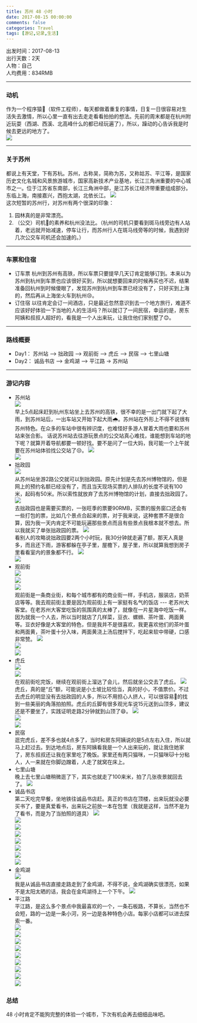 ```yaml
---
title: 苏州 48 小时
date: 2017-08-15 00:00:00
comments: false
categories: Travel
tags: [游记,记录,生活]
---
```

出发时间：2017-08-13  
出行天数：2天  
人物：自己  
人均费用：834RMB  
***
### 动机  
作为一个程序猿🐒（软件工程师），每天都做着重复的事情，日复一日很容易对生活失去激情，所以心里一直有出去走走看看拍拍的想法。先前的周末都是在杭州附近玩耍（西湖、西溪、北高峰什么的都已经玩遍了），所以，躁动的心告诉我是时候去更远的地方了。  
![](http://wx3.sinaimg.cn/mw690/ad108d28gy1finlto4qzjj23vc2kwhdt.jpg)  
***
### 关于苏州
都说上有天堂，下有苏杭。苏州，古称吴，简称为苏，又称姑苏、平江等，是国家历史文化名城和风景旅游城市，国家高新技术产业基地，长江三角洲重要的中心城市之一。位于江苏省东南部，长江三角洲中部，是江苏长江经济带重要组成部分。东临上海，南接嘉兴，西抱太湖，北依长江。
    ![](http://wx1.sinaimg.cn/mw690/ad108d28gy1fimgz1ex92j23vc2kwkjl.jpg)  
这次短暂的苏州行，对苏州有两个很深的印象：
1. 园林真的是非常漂亮。
2. （公交）司机👨的素养和杭州没法比。（杭州的司机只要看到斑马线旁边有人站着，老远就开始减速，停车让行，而苏州行人在斑马线旁等的时候，我遇到好几次公交车司机还会加速的。）
***
### 车票和住宿
* 订车票
    杭州到苏州有高铁，所以车票只要提早几天订肯定能够订到。本来以为苏州到杭州到车票也应该很好买到，所以就想要回来的时候再买也不迟，结果准备回杭州到时候傻眼了，发现苏州到杭州到车票已经没有了，只好买到上海的，然后再从上海坐火车到杭州😢。
* 订住宿
    以往肯定会订一间酒店，只是最近忽然意识到去一个地方旅行，难道不应该好好体验一下当地的人的生活吗？所以就订了一间民宿，幸运的是，房东阿姨和叔叔人超好的，看我是一个人出来玩，让我住他们家别墅了😊。  
***
### 路线概要
* Day1： 苏州站 —> 拙政园 —> 观前街 —> 虎丘 —> 民宿 —> 七里山塘
* Day2： 诚品书店 —> 金鸡湖 —> 平江路 -> 苏州站  
***
### 游记内容
* 苏州站  
    ![](http://wx3.sinaimg.cn/mw690/ad108d28gy1fils4tsiysj21kw11xaqf.jpg)  
    早上5点起床赶到杭州东站坐上去苏州的高铁，很不幸的是一出门就下起了大雨，到苏州站后，一出车站又开始下起大雨🌧️。苏州站在外形上不得不说很有苏州特色。在众多的车站中很有辨识度，也难怪好多游人冒着大雨也要和苏州站来张合影。
    话说苏州站去往游玩景点的公交站真心难找，谁能想到车站的地下呢？就算开着导航都要一顿好找。要不是问了一位大妈，我可能一个上午就要在苏州站体验找公交站了😒。
    ![](http://wx1.sinaimg.cn/mw690/ad108d28gy1fils4udfa1j21kw0vkn7h.jpg)  
    ![](http://wx1.sinaimg.cn/mw690/ad108d28gy1fils4v3dwqj21kw0xkgxh.jpg)  
* 拙政园  
    ![](http://wx3.sinaimg.cn/mw690/ad108d28gy1fils4vx0y1j21kw11xh6g.jpg)  
    从苏州站坐游2路公交就可以到拙政园。原先计划是先去苏州博物馆的，但是网上的预约名额已经没有了，而且当天现场买票的人排队的长度不说有100米，起码有50米。所以索性就放弃了去苏州博物馆的计划，直接去拙政园了。
    ![](http://wx4.sinaimg.cn/mw690/ad108d28gy1fils4xopfhj21kw11x7wh.jpg)  
    去拙政园也是需要买票的，一张旺季的票要90RMB，买票的服务窗口还会有一些打包的票，比如几个景点合起来的票，对于我来说，这种套票不是很合算，因为我一天内肯定不可能玩遍那些景点而且有些景点我根本就不想去。所以我就买了单张拙政园的票。
    ![](http://wx1.sinaimg.cn/mw690/ad108d28gy1fils4z1x4tj21kw2db7wh.jpg)  
    看别人的攻略说拙政园要2两个小时玩，我30分钟就走遍了额，那天人真是多，而且还下雨，游客都躲在亭子里，屋檐下，屋子里，所以就算我想到房子里看看室内的景象都不行。
    ![](http://wx3.sinaimg.cn/mw690/ad108d28gy1fils503tw7j21kw11xnf6.jpg)  
    ![](http://wx2.sinaimg.cn/mw690/ad108d28gy1fils537nb2j21kw1171kx.jpg)  
* 观前街  
    ![](http://wx1.sinaimg.cn/mw690/ad108d28gy1fils544me3j21kw0xv7h7.jpg)  
    ![](http://wx1.sinaimg.cn/mw690/ad108d28gy1fils54z4coj21kw11xaq3.jpg)  
    ![](http://wx2.sinaimg.cn/mw690/ad108d28gy1fils56s941j21kw11447x.jpg)  
    观前街是一条商业街，和每个城市都有的商业街一样，手机店，服装店，奶茶店等等。我去观前街主要是因为观前街上有一家挺有名气的饭店 --- 老苏州大客堂。在老苏州大客堂吃饭的氛围真的太棒了，就像在一片星海中吃饭一样。因为就我一个人去，所以当时就店了几样菜，豆衣、螺蛳、茶叶蛋、两面黄等。豆衣好像是大客堂的特色，但是我并不是很喜欢，我更喜欢他们的茶叶蛋和两面黄，茶叶蛋十分入味，两面黄浇上汤后搅拌下，吃起来软中带硬，口感非常赞。
    ![](http://wx2.sinaimg.cn/mw690/ad108d28gy1fils56s941j21kw11447x.jpg)  
    ![](http://wx2.sinaimg.cn/mw690/ad108d28gy1fils57eivzj21kw11xtj6.jpg)  
    ![](http://wx4.sinaimg.cn/mw690/ad108d28gy1fils5872h4j21kw11x49t.jpg)  
* 虎丘  
    ![](http://wx2.sinaimg.cn/mw690/ad108d28gy1fils593uy1j21kw11xnpd.jpg)  
    ![](http://wx3.sinaimg.cn/mw690/ad108d28gy1fils5ajjf4j21kw11xx6p.jpg)  
    在观前街吃完饭，继续在观前街上溜达了会儿，然后就坐公交去了虎丘。
    ![](http://wx2.sinaimg.cn/mw690/ad108d28gy1fils5dadbej21kw2l4hdt.jpg)  
    虎丘，真的是“丘”额，可能说是小土坡比较恰当，真的好小，不值票价。不过去虎丘的明显没有去拙政园的人多，所以不用担心人挤人，可以很容易的找到一些美丽的角落拍拍照。虎丘的丘脚有很多观光车说15元送到山顶多，建议还是不要坐了，实践证明走路2分钟就到山顶了😄。
    ![](http://wx1.sinaimg.cn/mw690/ad108d28gy1fils5ee3l5j21kw13enjk.jpg)  
    ![](http://wx3.sinaimg.cn/mw690/ad108d28gy1fils5f8klej21kw11xtm1.jpg)  
    ![](http://wx4.sinaimg.cn/mw690/ad108d28gy1fimgy4s4u2j23vc2kwkjl.jpg)  
* 民宿  
    逛完虎丘，差不多也就4点多了，当时和房东阿姨说的是5点左右入住，所以就马上赶过去。到达地点后，房东阿姨看我是一个人出来玩的，就让我住她家了，房东叔叔还让我在家里吃了晚饭。家里还有两只猫咪，一只猫咪🐱十分粘人，人一来就在你脚边蹭着，人走了就窝在床上。
* 七里山塘  
    晚上去七里山塘稍微逛了下，其实也就走了100来米，拍了几张夜景就回去了。
    ![](http://wx4.sinaimg.cn/mw690/ad108d28gy1fimgy6nvtpj23vc2kw4qq.jpg)  
* 诚品书店  
    第二天吃完早餐，坐地铁往诚品书店赶。真正的书店在顶楼，出来玩就没必要买书了，要是真爱看书，出来玩之前放一本在包里（我就是这样，当然不是为了看书，而是为了当拍照的道具）
    ![](http://wx2.sinaimg.cn/mw690/ad108d28gy1fimgyatvr0j242a2ghnpd.jpg)  
    ![](http://wx3.sinaimg.cn/mw690/ad108d28gy1fimgyd4ef4j23vc2kwe83.jpg)  
    ![](http://wx4.sinaimg.cn/mw690/ad108d28gy1fimgyf3rhij22kw3vc7wh.jpg)  
    ![](http://wx4.sinaimg.cn/mw690/ad108d28gy1fimgygzu31j23vc2kw1ky.jpg)  
    ![](http://wx3.sinaimg.cn/mw690/ad108d28gy1fimgyl0396j23vc2kw7wh.jpg)  
    ![](http://wx1.sinaimg.cn/mw690/ad108d28gy1fimgyo1vzij23vc2kwe81.jpg)  
    ![](http://wx3.sinaimg.cn/mw690/ad108d28gy1fimgyqfzzcj240u2hdnpe.jpg)  
    ![](http://wx2.sinaimg.cn/mw690/ad108d28gy1fimgysdxshj23vc2kw1ky.jpg)  
* 金鸡湖  
    ![](http://wx4.sinaimg.cn/mw690/ad108d28gy1fimgyu6mvyj23zj2i77wh.jpg)  
    我是从诚品书店直接走路走到了金鸡湖，不得不说，金鸡湖确实很漂亮，如果不是太阳太晒的话，我会在金鸡湖待上一个下午。
    ![](http://wx4.sinaimg.cn/mw690/ad108d28gy1fimgyvj5afj23vx2kjtwr.jpg)  
* 平江路  
    平江路，是这么多个景点中我最喜欢的一个，一条石板路，不算长，当然也不会短，路的一边是一条小河，另一边是各种特色小店。每家小店都可以进去探索一番。  
    ![](http://wx1.sinaimg.cn/mw690/ad108d28gy1fimgyx9detj23si2mte81.jpg)  
    ![](http://wx1.sinaimg.cn/mw690/ad108d28gy1fimgyyiwm8j238m25wx3c.jpg)  
    ![](http://wx2.sinaimg.cn/mw690/ad108d28gy1fimmt02fgoj21kw11x7wh.jpg)  
    ![](http://wx3.sinaimg.cn/mw690/ad108d28gy1fimmt0ikpjj21kw0yvgsz.jpg)  
    ![](http://wx4.sinaimg.cn/mw690/ad108d28gy1fimmt1l1tdj21kw1314ir.jpg)  
    ![](http://wx4.sinaimg.cn/mw690/ad108d28gy1fimmt2xz53j21kw11zx2i.jpg)  
    ![](http://wx3.sinaimg.cn/mw690/ad108d28gy1fimmt5vae8j21kw2dc7wh.jpg)  
    ![](http://wx2.sinaimg.cn/mw690/ad108d28gy1fimwvsubm2j23vc2kw4qq.jpg)  
    ![](http://wx2.sinaimg.cn/mw690/ad108d28gy1fimwvuo5wfj23wd2k74qp.jpg)  

### 总结  
48 小时肯定不能狗完整的体验一个城市，下次有机会再去细细品味吧。 
